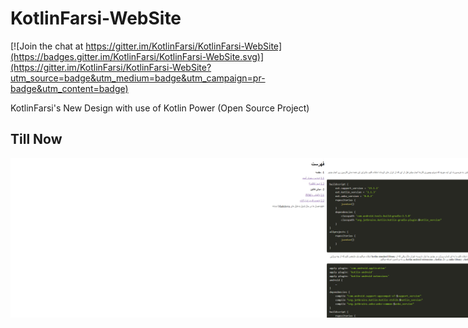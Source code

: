 # KotlinFarsi-WebSite

[![Join the chat at https://gitter.im/KotlinFarsi/KotlinFarsi-WebSite](https://badges.gitter.im/KotlinFarsi/KotlinFarsi-WebSite.svg)](https://gitter.im/KotlinFarsi/KotlinFarsi-WebSite?utm_source=badge&utm_medium=badge&utm_campaign=pr-badge&utm_content=badge)


KotlinFarsi's New Design with use of Kotlin Power (Open Source Project)


## Till Now
<div style="display: flex;">
  <img src="./art/kotlinfarsi-website-mainpage.png" />
  <img src="./art/kotlinfarsi-website-anotherpage.png" />
</div> 
